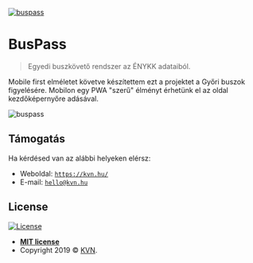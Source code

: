 <a href="https://enykk.kvn.hu/"><img src="https://enykk.kvn.hu/img/logo@2x.png" title="buspass" alt="buspass"></a>

# BusPass
> Egyedi buszkövető rendszer az ÉNYKK adataiból.

Mobile first elméletet követve készítettem ezt a projektet a Győri buszok figyelésére.
Mobilon egy PWA "szerű" élményt érhetünk el az oldal kezdőképernyőre adásával.

<img src="https://kvn.hu/img/site/enykk_overview.png" title="buspass" alt="buspass">


## Támogatás

Ha kérdésed van az alábbi helyeken elérsz:

- Weboldal: <a href="https://kvn.hu/" target="_blank">`https://kvn.hu/`</a>
- E-mail: <a href="mailto:hello@kvn.hu">`hello@kvn.hu`</a>

## License

[![License](http://img.shields.io/:license-mit-blue.svg?style=flat-square)](http://badges.mit-license.org)

- **[MIT license](http://opensource.org/licenses/mit-license.php)**
- Copyright 2019 © <a href="https://kvn.hu" target="_blank">KVN</a>.
